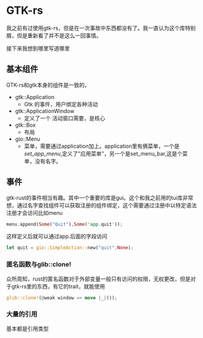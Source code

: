 # GTK-rs

我之前有过使用gtk-rs，但是在一次事故中东西都没有了。我一直认为这个库特别屑，但是重新看了并不是这么一回事情。

接下来我想到哪里写道哪里

## 基本组件

GTK-rs和gtk本身的组件是一致的，

* gtk::Application
    * Gtk 的事件，用户绑定各种活动
* gtk::ApplicationWindow
    * 定义了一个 活动窗口需要，是核心
* gtk::Box
    * 布局
* gio::Menu
    * 菜单，需要通过application加上。application里有俩菜单，一个是*set_app_menu*,定义了"应用菜单"，另一个是set_menu_bar,这是个菜单，没有名字。

## 事件

gtk-rust的事件相当有趣。其中一个重要的库是gui。这个和我之前用的tui库非常想，通过名字查找组件可以获取注册的组件绑定，这个需要通过注册中以特定语法注册才会访问比如menu

```rust
menu.append(Some("Quit"),Some('app.quit'));
```

这样定义后就可以通过app.后面的字段访问

```rust
let quit = gio::SimpleAction::new("quit",None);
```

### 匿名函数与glib::clone!

众所周知，rust的匿名函数对于外部变量一般只有访问的权限，无权更改，但是对于gtk-rs里的东西，有它的trait，就能使用

```rust
glib::clone!(@weak window => move |_|());
```

### 大量的引用

基本都是引用类型
